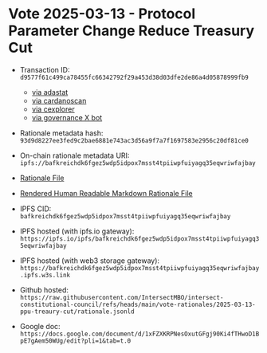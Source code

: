 
# Vote 2025-03-13 - Protocol Parameter Change Reduce Treasury Cut

- Transaction ID: `d9577f61c499ca78455fc66342792f29a453d38d03dfe2de86a4d05878999fb9`
  - [via adastat](https://adastat.net/transactions/d9577f61c499ca78455fc66342792f29a453d38d03dfe2de86a4d05878999fb9)
  - [via cardanoscan](https://cardanoscan.io/vote/d9577f61c499ca78455fc66342792f29a453d38d03dfe2de86a4d05878999fb9)
  - [via cexplorer](https://cexplorer.io/tx/d9577f61c499ca78455fc66342792f29a453d38d03dfe2de86a4d05878999fb9/governance#data)
  - [via governance X bot](https://x.com/GovActions/status/1900487217400688697)

- Rationale metadata hash: `93d9d8227ee3fed9c2bae6881e743ac3d56a9f7a7f1697583e2956c20df81ce0`
- On-chain rationale metadata URI: `ipfs://bafkreichdk6fgez5wdp5idpox7msst4tpiiwpfuiyagq35eqwriwfajbay`

- [Rationale File](./rationale.jsonld)
- [Rendered Human Readable Markdown Rationale File](./rationale.jsonld.md)

- IPFS CID: `bafkreichdk6fgez5wdp5idpox7msst4tpiiwpfuiyagq35eqwriwfajbay`
- IPFS hosted (with ipfs.io gateway): `https://ipfs.io/ipfs/bafkreichdk6fgez5wdp5idpox7msst4tpiiwpfuiyagq35eqwriwfajbay`
- IPFS hosted (with web3 storage gateway): `https://bafkreichdk6fgez5wdp5idpox7msst4tpiiwpfuiyagq35eqwriwfajbay.ipfs.w3s.link`

- Github hosted: `https://raw.githubusercontent.com/IntersectMBO/intersect-constitutional-council/refs/heads/main/vote-rationales/2025-03-13-ppu-treaury-cut/rationale.jsonld`
- Google doc: `https://docs.google.com/document/d/1xFZXKRPNesOxutGFgj90Ki4fTHwoD1BpE7gAem50WUg/edit?pli=1&tab=t.0`
